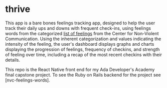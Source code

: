 # thrive

This app is a bare bones feelings tracking app, designed to help the user track their daily ups and downs with frequent check-ins, using feelings words from the categorized [list of feelings](https://www.cnvc.org/sites/default/files/feelings_inventory_0.pdf) from the Center for Non-Violent Communication. Using the inherent categorization and values indicating the intensity of the feeling, the user's dashboard displays graphs and charts displaying the progression of feelings, frequency of checkins, and strength of feeling over time, including a recap of the most recent checkins with their details.

This repo is the React Native front end for my Ada Developer's Academy final capstone project. To see the Ruby on Rails backend for the project see [nvc-feelings-words].

